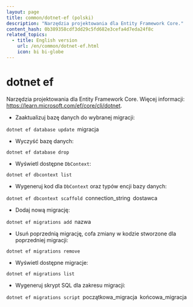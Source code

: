 ```yaml
---
layout: page
title: common/dotnet-ef (polski)
description: "Narzędzia projektowania dla Entity Framework Core."
content_hash: 0b389358cdf3dd29c5fd682e3cefa4d7eda24f8c
related_topics:
  - title: English version
    url: /en/common/dotnet-ef.html
    icon: bi bi-globe
---
```

# dotnet ef

Narzędzia projektowania dla Entity Framework Core.
Więcej informacji: <https://learn.microsoft.com/ef/core/cli/dotnet>.

- Zaaktualizuj bazę danych do wybranej migracji:

`dotnet ef database update `<span class="tldr-var badge badge-pill bg-dark-lm bg-white-dm text-white-lm text-dark-dm font-weight-bold">migracja</span>

- Wyczyść bazę danych:

`dotnet ef database drop`

- Wyświetl dostępne `DbContext`:

`dotnet ef dbcontext list`

- Wygeneruj kod dla `DbContext` oraz typów encji bazy danych:

`dotnet ef dbcontext scaffold `<span class="tldr-var badge badge-pill bg-dark-lm bg-white-dm text-white-lm text-dark-dm font-weight-bold">connection_string</span>` `<span class="tldr-var badge badge-pill bg-dark-lm bg-white-dm text-white-lm text-dark-dm font-weight-bold">dostawca</span>

- Dodaj nową migrację:

`dotnet ef migrations add `<span class="tldr-var badge badge-pill bg-dark-lm bg-white-dm text-white-lm text-dark-dm font-weight-bold">nazwa</span>

- Usuń poprzednią migrację, cofa zmiany w kodzie stworzone dla poprzedniej migracji:

`dotnet ef migrations remove`

- Wyświetl dostępne migracje:

`dotnet ef migrations list`

- Wygeneruj skrypt SQL dla zakresu migracji:

`dotnet ef migrations script `<span class="tldr-var badge badge-pill bg-dark-lm bg-white-dm text-white-lm text-dark-dm font-weight-bold">początkowa_migracja</span>` `<span class="tldr-var badge badge-pill bg-dark-lm bg-white-dm text-white-lm text-dark-dm font-weight-bold">końcowa_migracja</span>
